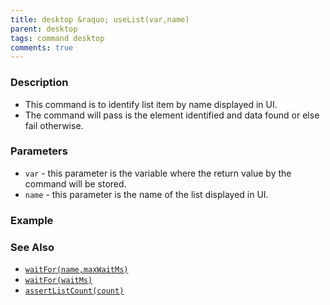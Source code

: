 ```yaml
---
title: desktop &raquo; useList(var,name)
parent: desktop
tags: command desktop
comments: true
---
```


### Description

- This command is to identify list item by name  displayed in UI.
- The command will pass is the element identified and data found or else fail otherwise.

### Parameters

- `var` - this parameter is the variable where the return value by the command will be stored.
- `name` - this parameter is the name of the list displayed in UI.

### Example


### See Also

- [`waitFor(name,maxWaitMs)`](waitFor(name,maxWaitMs))
- [`waitFor(waitMs)`](../base/waitFor(waitMs))
- [`assertListCount(count)`](assertListCount(count))